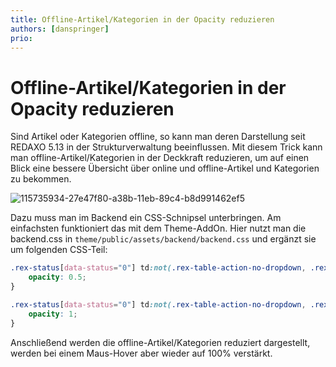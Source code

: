 ```yaml
---
title: Offline-Artikel/Kategorien in der Opacity reduzieren
authors: [danspringer]
prio:
---
```


# Offline-Artikel/Kategorien in der Opacity reduzieren

Sind Artikel oder Kategorien offline, so kann man deren Darstellung seit REDAXO 5.13 in der Strukturverwaltung beeinflussen.
Mit diesem Trick kann man offline-Artikel/Kategorien in der Deckkraft reduzieren, um auf einen Blick eine bessere Übersicht über online und offline-Artikel und Kategorien zu bekommen.

![115735934-27e47f80-a38b-11eb-89c4-b8d991462ef5](https://user-images.githubusercontent.com/16903055/145254117-14a2e543-8378-4dc4-a1f5-8833808a5cef.png)

Dazu muss man im Backend ein CSS-Schnipsel unterbringen. Am einfachsten funktioniert das mit dem Theme-AddOn. Hier nutzt man die backend.css in `theme/public/assets/backend/backend.css` und ergänzt sie um folgenden CSS-Teil:

```css
.rex-status[data-status="0"] td:not(.rex-table-action-no-dropdown, .rex-table-action-dropdown) {
	opacity: 0.5;
}

.rex-status[data-status="0"] td:not(.rex-table-action-no-dropdown, .rex-table-action-dropdown):hover {
	opacity: 1;
}
```

Anschließend werden die offline-Artikel/Kategorien reduziert dargestellt, werden bei einem Maus-Hover aber wieder auf 100% verstärkt.
